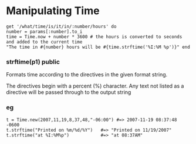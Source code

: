 # Manipulating Time

```
get '/what/time/is/it/in/:number/hours' do
number = params[:number].to_i
time = Time.now + number * 3600 # the hours is converted to seconds and added to the current time
"The time in #{number} hours will be #{time.strftime('%I:%M %p')}" end
```


### strftime(p1) public
Formats time according to the directives in the given format string.

The directives begin with a percent (%) character. Any text not listed as a directive will be passed through to the output string

### eg
```
t = Time.new(2007,11,19,8,37,48,"-06:00") #=> 2007-11-19 08:37:48 -0600
t.strftime("Printed on %m/%d/%Y")   #=> "Printed on 11/19/2007"
t.strftime("at %I:%M%p")            #=> "at 08:37AM"
```